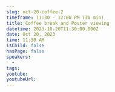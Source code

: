 ```yaml
---
slug: oct-20-coffee-2
timeframe: 11:30 - 12:00 PM (30 min)
title: Coffee break and Poster viewing
datetime: 2023-10-20T11:30:00.000Z
date: Oct 20, 2023
time: 11:30 AM
isChild: false
hasPage: false
speakers:
  -
tags:
youtube:
youtubeUrl:
---
```

